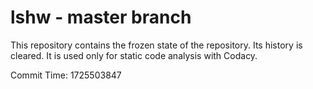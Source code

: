 # lshw - master branch

This repository contains the frozen state of the repository.
Its history is cleared. It is used only for static code
analysis with Codacy.

Commit Time: 1725503847